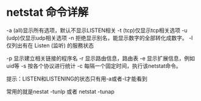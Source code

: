 # netstat 命令详解

-a (all)显示所有选项，默认不显示LISTEN相关
-t (tcp)仅显示tcp相关选项
-u (udp)仅显示udp相关选项
-n 拒绝显示别名，能显示数字的全部转化成数字。
-l 仅列出有在 Listen (监听) 的服務状态

-p 显示建立相关链接的程序名
-r 显示路由信息，路由表
-e 显示扩展信息，例如uid等
-s 按各个协议进行统计
-c 每隔一个固定时间，执行该netstat命令。

提示：LISTEN和LISTENING的状态只有用-a或者-l才能看到

常用的就是nestat -tunlp   或者 netstat -tunap